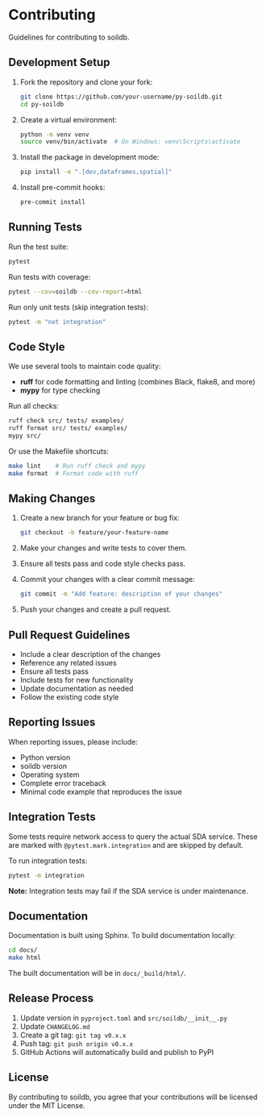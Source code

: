 # Contributing

Guidelines for contributing to soildb.

## Development Setup

1. Fork the repository and clone your fork:
   ```bash
   git clone https://github.com/your-username/py-soildb.git
   cd py-soildb
   ```

2. Create a virtual environment:
   ```bash
   python -m venv venv
   source venv/bin/activate  # On Windows: venv\Scripts\activate
   ```

3. Install the package in development mode:
   ```bash
   pip install -e ".[dev,dataframes,spatial]"
   ```

4. Install pre-commit hooks:
   ```bash
   pre-commit install
   ```

## Running Tests

Run the test suite:
```bash
pytest
```

Run tests with coverage:
```bash
pytest --cov=soildb --cov-report=html
```

Run only unit tests (skip integration tests):
```bash
pytest -m "not integration"
```

## Code Style

We use several tools to maintain code quality:

- **ruff** for code formatting and linting (combines Black, flake8, and more)
- **mypy** for type checking

Run all checks:
```bash
ruff check src/ tests/ examples/
ruff format src/ tests/ examples/
mypy src/
```

Or use the Makefile shortcuts:
```bash
make lint    # Run ruff check and mypy
make format  # Format code with ruff
```

## Making Changes

1. Create a new branch for your feature or bug fix:
   ```bash
   git checkout -b feature/your-feature-name
   ```

2. Make your changes and write tests to cover them.

3. Ensure all tests pass and code style checks pass.

4. Commit your changes with a clear commit message:
   ```bash
   git commit -m "Add feature: description of your changes"
   ```

5. Push your changes and create a pull request.

## Pull Request Guidelines

- Include a clear description of the changes
- Reference any related issues
- Ensure all tests pass
- Include tests for new functionality
- Update documentation as needed
- Follow the existing code style

## Reporting Issues

When reporting issues, please include:

- Python version
- soildb version
- Operating system
- Complete error traceback
- Minimal code example that reproduces the issue

## Integration Tests

Some tests require network access to query the actual SDA service. These are marked with `@pytest.mark.integration` and are skipped by default.

To run integration tests:
```bash
pytest -m integration
```

**Note:** Integration tests may fail if the SDA service is under maintenance.

## Documentation

Documentation is built using Sphinx. To build documentation locally:

```bash
cd docs/
make html
```

The built documentation will be in `docs/_build/html/`.

## Release Process

1. Update version in `pyproject.toml` and `src/soildb/__init__.py`
2. Update `CHANGELOG.md`
3. Create a git tag: `git tag v0.x.x`
4. Push tag: `git push origin v0.x.x`
5. GitHub Actions will automatically build and publish to PyPI

## License

By contributing to soildb, you agree that your contributions will be licensed under the MIT License.